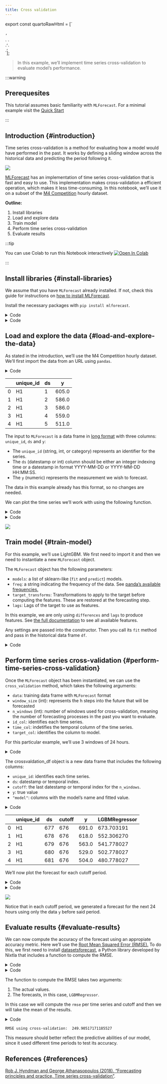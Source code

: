 ```yaml
---
title: Cross validation
---
```


export const quartoRawHtml =
[`<div>
<style scoped>
    .dataframe tbody tr th:only-of-type {
        vertical-align: middle;
    }
    .dataframe tbody tr th {
        vertical-align: top;
    }
    .dataframe thead th {
        text-align: right;
    }
</style>
`,`
</div>`,`<div>
<style scoped>
    .dataframe tbody tr th:only-of-type {
        vertical-align: middle;
    }
    .dataframe tbody tr th {
        vertical-align: top;
    }
    .dataframe thead th {
        text-align: right;
    }
</style>
`,`
</div>`];

> In this example, we’ll implement time series cross-validation to
> evaluate model’s performance.

:::warning

## Prerequesites

This tutorial assumes basic familiarity with `MLForecast`. For a minimal
example visit the [Quick
Start](https://nixtla.github.io/mlforecast/docs/quick_start_local.html)

:::

## Introduction {#introduction}

Time series cross-validation is a method for evaluating how a model
would have performed in the past. It works by defining a sliding window
across the historical data and predicting the period following it.

![](https://raw.githubusercontent.com/Nixtla/statsforecast/main/nbs/imgs/ChainedWindows.gif)

[MLForecast](https://nixtla.github.io/mlforecast/) has an implementation
of time series cross-validation that is fast and easy to use. This
implementation makes cross-validation a efficient operation, which makes
it less time-consuming. In this notebook, we’ll use it on a subset of
the [M4
Competition](https://www.sciencedirect.com/science/article/pii/S0169207019301128)
hourly dataset.

**Outline:**

1.  Install libraries
2.  Load and explore data
3.  Train model
4.  Perform time series cross-validation
5.  Evaluate results

:::tip

You can use Colab to run this Notebook interactively
<a href="https://colab.research.google.com/github/Nixtla/mlforecast/blob/main/nbs/docs/cross_validation.ipynb" target="_parent"><img src="https://colab.research.google.com/assets/colab-badge.svg" alt="Open In Colab"/></a>

:::

## Install libraries {#install-libraries}

We assume that you have `MLForecast` already installed. If not, check
this guide for instructions on [how to install
MLForecast](https://nixtla.github.io/mlforecast/docs/install.html).

Install the necessary packages with `pip install mlforecast`.

<details>
<summary>Code</summary>

``` python
%%capture
pip install mlforecast lightgbm
```

</details>
<details>
<summary>Code</summary>

``` python
from mlforecast import MLForecast # required to instantiate MLForecast object and use cross-validation method 
```

</details>

## Load and explore the data {#load-and-explore-the-data}

As stated in the introduction, we’ll use the M4 Competition hourly
dataset. We’ll first import the data from an URL using `pandas`.

<details>
<summary>Code</summary>

``` python
import pandas as pd 

Y_df = pd.read_csv('https://datasets-nixtla.s3.amazonaws.com/m4-hourly.csv') # load the data 
Y_df.head() 
```

</details>
<div dangerouslySetInnerHTML={{ __html: quartoRawHtml[0] }} />

|     | unique_id | ds  | y     |
|-----|-----------|-----|-------|
| 0   | H1        | 1   | 605.0 |
| 1   | H1        | 2   | 586.0 |
| 2   | H1        | 3   | 586.0 |
| 3   | H1        | 4   | 559.0 |
| 4   | H1        | 5   | 511.0 |

<div dangerouslySetInnerHTML={{ __html: quartoRawHtml[1] }} />

The input to `MLForecast` is a data frame in [long
format](https://www.theanalysisfactor.com/wide-and-long-data/) with
three columns: `unique_id`, `ds` and `y`:

-   The `unique_id` (string, int, or category) represents an identifier
    for the series.
-   The `ds` (datestamp or int) column should be either an integer
    indexing time or a datestamp in format YYYY-MM-DD or YYYY-MM-DD
    HH:MM:SS.
-   The `y` (numeric) represents the measurement we wish to forecast.

The data in this example already has this format, so no changes are
needed.

We can plot the time series we’ll work with using the following
function.

<details>
<summary>Code</summary>

``` python
import matplotlib.pyplot as plt

def plot(df, fname, last_n=24 * 14):
    fig, ax = plt.subplots(nrows=2, ncols=2, figsize=(14, 6), gridspec_kw=dict(hspace=0.5))
    uids = df['unique_id'].unique()
    for i, (uid, axi) in enumerate(zip(uids, ax.flat)):
        legend = i % 2 == 0
        df[df['unique_id'].eq(uid)].tail(last_n).set_index('ds').plot(ax=axi, title=uid, legend=legend)
    fig.savefig(fname, bbox_inches='tight')
    plt.close()
```

</details>
<details>
<summary>Code</summary>

``` python
plot(Y_df, '../figs/cross_validation__series.png')
```

</details>

![](../figs/cross_validation__series.png)

## Train model {#train-model}

For this example, we’ll use LightGBM. We first need to import it and
then we need to instantiate a new `MLForecast` object.

The `MLForecast` object has the following parameters:

-   `models`: a list of sklearn-like (`fit` and `predict`) models.
-   `freq`: a string indicating the frequency of the data. See [panda’s
    available
    frequencies.](https://pandas.pydata.org/pandas-docs/stable/user_guide/timeseries.html#offset-aliases)
-   `target_transforms`: Transformations to apply to the target before
    computing the features. These are restored at the forecasting step.
-   `lags`: Lags of the target to use as features.

In this example, we are only using `differences` and `lags` to produce
features. See [the full
documentation](https://nixtla.github.io/mlforecast/forecast.html) to see
all available features.

Any settings are passed into the constructor. Then you call its `fit`
method and pass in the historical data frame `df`.

<details>
<summary>Code</summary>

``` python
import lightgbm as lgb
from mlforecast.target_transforms import Differences

models = [lgb.LGBMRegressor()]

mlf = MLForecast(
    models = models, 
    freq = 1,# our series have integer timestamps, so we'll just add 1 in every timeste, 
    target_transforms=[Differences([24])],
    lags=range(1, 25, 1)
)
```

</details>

## Perform time series cross-validation {#perform-time-series-cross-validation}

Once the `MLForecast` object has been instantiated, we can use the
`cross_validation` method, which takes the following arguments:

-   `data`: training data frame with `MLForecast` format
-   `window_size` (int): represents the h steps into the future that
    will be forecasted
-   `n_windows` (int): number of windows used for cross-validation,
    meaning the number of forecasting processes in the past you want to
    evaluate.
-   `id_col`: identifies each time series.
-   `time_col`: indetifies the temporal column of the time series.
-   `target_col`: identifies the column to model.

For this particular example, we’ll use 3 windows of 24 hours.

<details>
<summary>Code</summary>

``` python
crossvalidation_df = mlf.cross_validation(
    data=Y_df,
    window_size=24,
    n_windows=3,
)
```

</details>

The crossvaldation_df object is a new data frame that includes the
following columns:

-   `unique_id`: identifies each time series.
-   `ds`: datestamp or temporal index.
-   `cutoff`: the last datestamp or temporal index for the `n_windows`.
-   `y`: true value
-   `"model"`: columns with the model’s name and fitted value.

<details>
<summary>Code</summary>

``` python
crossvalidation_df.head()
```

</details>
<div dangerouslySetInnerHTML={{ __html: quartoRawHtml[2] }} />

|     | unique_id | ds  | cutoff | y     | LGBMRegressor |
|-----|-----------|-----|--------|-------|---------------|
| 0   | H1        | 677 | 676    | 691.0 | 673.703191    |
| 1   | H1        | 678 | 676    | 618.0 | 552.306270    |
| 2   | H1        | 679 | 676    | 563.0 | 541.778027    |
| 3   | H1        | 680 | 676    | 529.0 | 502.778027    |
| 4   | H1        | 681 | 676    | 504.0 | 480.778027    |

<div dangerouslySetInnerHTML={{ __html: quartoRawHtml[3] }} />

We’ll now plot the forecast for each cutoff period.

<details>
<summary>Code</summary>

``` python
def plot_cv(df, df_cv, uid, fname, last_n=24 * 14):
    cutoffs = df_cv.query('unique_id == @uid')['cutoff'].unique()
    fig, ax = plt.subplots(nrows=len(cutoffs), ncols=1, figsize=(14, 6), gridspec_kw=dict(hspace=0.8))
    for cutoff, axi in zip(cutoffs, ax.flat):
        df.query('unique_id == @uid').tail(last_n).set_index('ds').plot(ax=axi, title=uid, y='y')
        df_cv.query('unique_id == @uid & cutoff == @cutoff').set_index('ds').plot(ax=axi, title=uid, y='LGBMRegressor')
    fig.savefig(fname, bbox_inches='tight')
    plt.close()
```

</details>
<details>
<summary>Code</summary>

``` python
plot_cv(Y_df, crossvalidation_df, 'H1', '../figs/cross_validation__predictions.png')
```

</details>

![](../figs/cross_validation__predictions.png)

Notice that in each cutoff period, we generated a forecast for the next
24 hours using only the data `y` before said period.

## Evaluate results {#evaluate-results}

We can now compute the accuracy of the forecast using an appropiate
accuracy metric. Here we’ll use the [Root Mean Squared Error
(RMSE).](https://en.wikipedia.org/wiki/Root-mean-square_deviation) To do
this, we first need to install
[datasetsforecast](https://github.com/Nixtla/datasetsforecast/tree/main/),
a Python library developed by Nixtla that includes a function to compute
the RMSE.

<details>
<summary>Code</summary>

``` python
%%capture
pip install datasetsforecast
```

</details>
<details>
<summary>Code</summary>

``` python
from datasetsforecast.losses import rmse  
```

</details>

The function to compute the RMSE takes two arguments:

1.  The actual values.  
2.  The forecasts, in this case, `LGBMRegressor`.

In this case we will compute the `rmse` per time series and cutoff and
then we will take the mean of the results.

<details>
<summary>Code</summary>

``` python
cv_rmse = crossvalidation_df.groupby(['unique_id', 'cutoff']).apply(lambda df: rmse(df['y'], df['LGBMRegressor'])).mean()
print("RMSE using cross-validation: ", cv_rmse)
```

</details>

``` text
RMSE using cross-validation:  249.90517171185527
```

This measure should better reflect the predictive abilities of our
model, since it used different time periods to test its accuracy.

## References {#references}

[Rob J. Hyndman and George Athanasopoulos (2018). “Forecasting
principles and practice, Time series
cross-validation”](https://otexts.com/fpp3/tscv.html).

